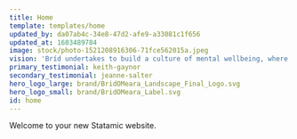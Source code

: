 ```yaml
---
title: Home
template: templates/home
updated_by: da07ab4c-34e8-47d2-afe9-a33081c1f656
updated_at: 1603489784
image: stock/photo-1521208916306-71fce562015a.jpeg
vision: 'Bríd undertakes to build a culture of mental wellbeing, where people are empowered through knowledge and awareness to protect and promote mental health and wellbeing, removing stigma of mental illness.'
primary_testimonial: keith-gaynor
secondary_testimonial: jeanne-salter
hero_logo_large: brand/BridOMeara_Landscape_Final_Logo.svg
hero_logo_small: brand/BridOMeara_Label.svg
id: home
---
```

Welcome to your new Statamic website.
